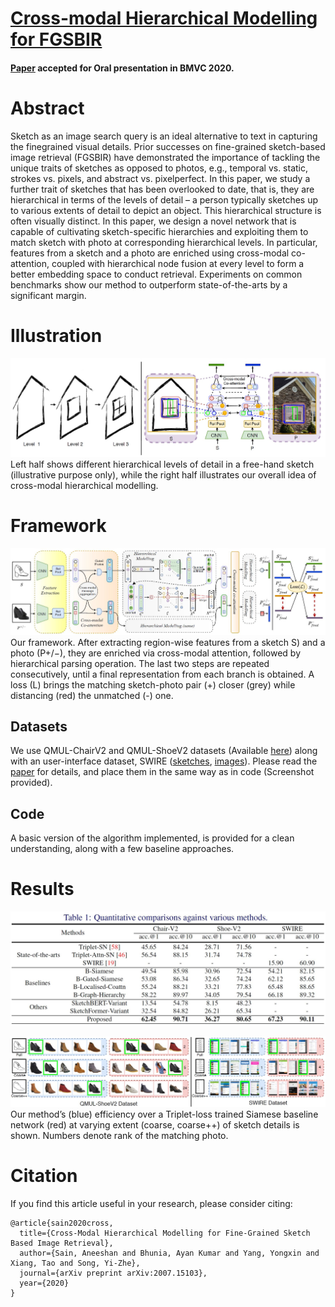 # [Cross-modal Hierarchical Modelling for FGSBIR](https://aneeshan95.github.io/Cross-modal_Hierarchy_FGSBIR/)
#### [Paper](https://arxiv.org/pdf/2007.15103.pdf) accepted for Oral presentation in BMVC 2020. 

# Abstract
Sketch as an image search query is an ideal alternative to text in capturing the finegrained visual details. Prior successes on fine-grained sketch-based image retrieval (FGSBIR) have demonstrated the importance of tackling the unique traits of sketches as opposed to photos, e.g., temporal vs. static, strokes vs. pixels, and abstract vs. pixelperfect. In this paper, we study a further trait of sketches that has been overlooked to date, that is, they are hierarchical in terms of the levels of detail – a person typically sketches up to various extents of detail to depict an object. This hierarchical structure is often visually distinct. In this paper, we design a novel network that is capable of cultivating sketch-specific hierarchies and exploiting them to match sketch with photo at corresponding hierarchical levels. In particular, features from a sketch and a photo are enriched using cross-modal co-attention, coupled with hierarchical node fusion at every level to form a better embedding space to conduct retrieval. Experiments on common benchmarks show our method to outperform state-of-the-arts by a significant margin.

# Illustration
![](./Images/opening.jpg)
Left half shows different hierarchical levels of detail in a free-hand sketch (illustrative purpose only), while the right half 
illustrates our overall idea of cross-modal hierarchical modelling.

# Framework
![](./Images/framework.jpg)
 Our framework. After extracting region-wise features from a sketch S) and a photo (P+/−), they are enriched via cross-modal attention,
 followed by hierarchical parsing operation. The last two steps are repeated consecutively, until a final representation from each branch is obtained. 
 A loss (L) brings the matching sketch-photo pair (+) closer (grey) while distancing (red) the unmatched (-) one.

## Datasets
We use QMUL-ChairV2 and QMUL-ShoeV2 datasets (Available [here](http://sketchx.eecs.qmul.ac.uk/downloads/)) along with an user-interface dataset, SWIRE ([sketches](https://storage.googleapis.com/crowdstf-rico-uiuc-4540/swire_dataset_v0.1/sketches.zip), [images](http://interactionmining.org/rico)).
Please read the [paper](https://arxiv.org/pdf/2007.15103.pdf) for details, and place them in the same way as in code (Screenshot provided).

## Code
A basic version of the algorithm implemented, is provided for a clean understanding, along with a few baseline approaches.

# Results
![](./Images/experiments.jpg)

![](./Images/retrieval.jpg)
Our method’s (blue) efficiency over a Triplet-loss trained Siamese baseline network (red) at varying extent (coarse, coarse++) of sketch details is shown. Numbers denote rank of the matching photo.

# Citation
If you find this article useful in your research, please consider citing:

```
@article{sain2020cross,
  title={Cross-Modal Hierarchical Modelling for Fine-Grained Sketch Based Image Retrieval},
  author={Sain, Aneeshan and Bhunia, Ayan Kumar and Yang, Yongxin and Xiang, Tao and Song, Yi-Zhe},
  journal={arXiv preprint arXiv:2007.15103},
  year={2020}
}
```
